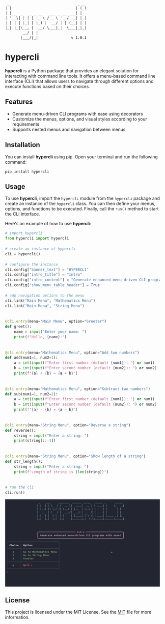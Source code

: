 ```
 _                               _ _
| |                             | (_)
| |__  _   _ _ __   ___ _ __ ___| |_
| '_ \| | | | '_ \ / _ \ '__/ __| | |
| | | | |_| | |_) |  __/ | | (__| | |
|_| |_|\__, | .__/ \___|_|  \___|_|_|
        __/ | |
       |___/|_|               v 1.0.1
```

# hypercli

**hypercli** is a Python package that provides an elegant solution for interacting with command line tools. It offers a menu-based command line interface (CLI) that allows users to navigate through different options and execute functions based on their choices.

## Features

- Generate menu-driven CLI programs with ease using decorators
- Customize the menus, options, and visual styles according to your requirements
- Supports nested menus and navigation between menus

## Installation

You can install **hypercli** using pip. Open your terminal and run the following command:

```
pip install hypercli
```

## Usage

To use **hypercli**, import the `hypercli` module from the `hypercli` package and create an instance of the `hypercli` class. You can then define your menus, options, and functions to be executed. Finally, call the `run()` method to start the CLI interface.

Here's an example of how to use **hypercli**:

```python
# import hypercli
from hypercli import hypercli

# create an instance of hypercli
cli = hypercli()

# configure the instance
cli.config["banner_text"] = "HYPERCLI"
cli.config["intro_title"] = "Intro"
cli.config["intro_content"] = "Generate enhanced menu-driven CLI programs with ease!"
cli.config["show_menu_table_header"] = True

# add navigation options to the menu
cli.link("Main Menu", "Mathematics Menu")
cli.link("Main Menu", "String Menu")


@cli.entry(menu="Main Menu", option="Greeter")
def greet():
    name = input("Enter your name: ")
    print(f"Hello, {name}!")


@cli.entry(menu="Mathematics Menu", option="Add two numbers")
def add(num1=1, num2=1):
    a = int(input(f"Enter first number (default {num1}): ") or num1)
    b = int(input(f"Enter second number (default {num2}): ") or num2)
    print(f"{a} + {b} = {a + b}")


@cli.entry(menu="Mathematics Menu", option="Subtract two numbers")
def sub(num1=1, num2=1):
    a = int(input(f"Enter first number (default {num1}): ") or num1)
    b = int(input(f"Enter second number (default {num2}): ") or num2)
    print(f"{a} - {b} = {a - b}")


@cli.entry(menu="String Menu", option="Reverse a string")
def reverse():
    string = input("Enter a string: ")
    print(string[::-1])


@cli.entry(menu="String Menu", option="Show length of a string")
def str_length():
    string = input("Enter a string: ")
    print(f"Length of string is {len(string)}")


# run the cli
cli.run()

```

![](docs/assests/example_demo.gif)


## License

This project is licensed under the MIT License. See the [MIT](https://choosealicense.com/licenses/mit/) file for more information.
